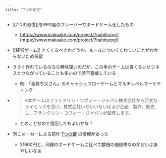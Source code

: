 ```yaml
---
title: "7つの秘宝"
---
```


- [[7つの習慣]]をRPG風のフレーバーでボードゲーム化したもの
    - [https://www.makuake.com/project/7habitsrpg/](https://www.makuake.com/project/7habitsrpg/)
- [[経営ゲーム]] とくくるべきかどうか、ルールについてくわしいことがわからないため保留
- うまく作れているのなら興味深いのだが、この手のゲームは良くないビジネスとつながっていることも多いので若干警戒している
    - 例: 「金持ち父さん」のキャッシュフローゲームとマルチレベルマーケティング

- > ※本ゲームはフランクリン・コヴィー・ジャパン株式会社から正式なライセンスを受け、株式会社いないいないばぁが企画、製作、販売し、フランクリン・コヴィー・ジャパンが監修します。
    - とのことなので信用してもよいかな？

- 同じメーカーによる前作 [7つの鍵](https://7habits-gameshop.com/shopping/lp.php?p=7habits-game#lpshoppingcolumn) の情報があった
    - 21600円と、同様のボードゲームに比べて数倍の価格帯なのがだいぶあやしいなぁ
